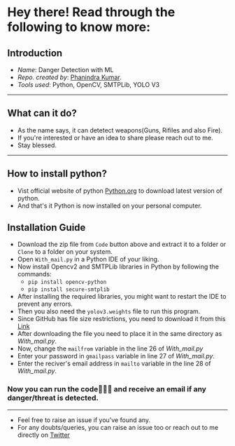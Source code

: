 # Hey there! Read through the following to know more:

## Introduction

- *Name*: Danger Detection with ML
- *Repo. created by*: [Phanindra Kumar](https://www.linkedin.com/in/phanindra-kumar-kalaga/).
- *Tools used*: Python, OpenCV, SMTPLib, YOLO V3

________________________________________

## What can it do?

- As the name says, it can detetect weapons(Guns, Rifiles and also Fire).
- If you're interested or have an idea to share please reach out to me.
- Stay blessed. 


________________________________________

## How to install python?
- Vist official website of python [Python.org](https://www.python.org/downloads/) to download latest version of python.
- And that's it Python is now installed on your personal computer.

## Installation Guide
- Download the zip file from `Code` button above and extract it to a folder or `Clone` to a folder on your system.
- Open `With_mail.py` in a Python IDE of your liking.
- Now install Opencv2 and SMTPLib libraries in Python by following the commands:
    - `pip install opencv-python`
    - `pip install secure-smtplib`
- After installing the  required libraries, you might want to restart the IDE to prevent any errors.
- Then you also need the `yolov3.weights` file to run this program.
- Since GitHub has file size restrictions, you need to download it from this [Link](https://mega.nz/file/jFxnXIJI#q7NgkCPMzWje2M_0EvOYyxT9oIkCLJ2SlbyklxfR13k)
- After downloading the file you need to place it in the same directory as *With_mail.py*.
- Now, change the `mailfrom` variable in the line 26 of *With_mail.py*
- Enter your password in `gmailpass` variable in line 27 of *With_mail.py*.
- Enter the reciver's email address in `mailto` variable in the line 28 of *With_mail.py*.

### Now you can run the code🤘🏻😎 and receive an email if any danger/threat is detected.
________________________________________

- Feel free to raise an issue if you've found any.
- For any doubts/queries, you can raise an issue too or reach out to me directly on [Twitter](https://twitter.com/Phanind52024538)




